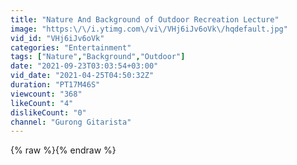 ```yaml
---
title: "Nature And Background of Outdoor Recreation Lecture"
image: "https:\/\/i.ytimg.com\/vi\/VHj6iJv6oVk\/hqdefault.jpg"
vid_id: "VHj6iJv6oVk"
categories: "Entertainment"
tags: ["Nature","Background","Outdoor"]
date: "2021-09-23T03:03:54+03:00"
vid_date: "2021-04-25T04:50:32Z"
duration: "PT17M46S"
viewcount: "368"
likeCount: "4"
dislikeCount: "0"
channel: "Gurong Gitarista"
---
```

{% raw %}{% endraw %}
